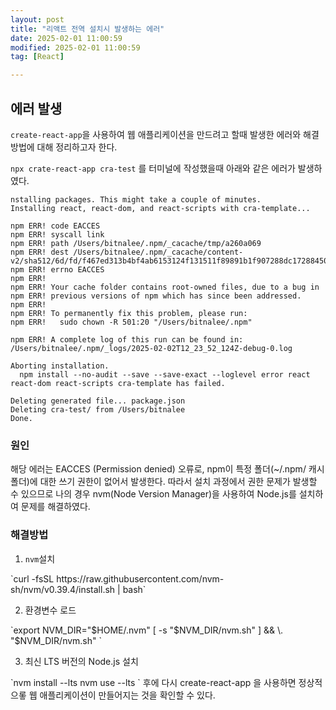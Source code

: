 ```yaml
---
layout: post
title: "리액트 전역 설치시 발생하는 에러"
date: 2025-02-01 11:00:59
modified: 2025-02-01 11:00:59
tag: [React]

---
```


## 에러 발생
`create-react-app`을 사용하여 웹 애플리케이션을 만드려고 할때 발생한 에러와 해결방법에 대해 정리하고자 한다.

`npx crate-react-app cra-test` 를 터미널에 작성했을때 아래와 같은 에러가 발생하였다.

```javasciprt 
nstalling packages. This might take a couple of minutes.
Installing react, react-dom, and react-scripts with cra-template...

npm ERR! code EACCES
npm ERR! syscall link
npm ERR! path /Users/bitnalee/.npm/_cacache/tmp/a260a069
npm ERR! dest /Users/bitnalee/.npm/_cacache/content-v2/sha512/6d/fd/f467ed313b4bf4ab6153124f131511f89891b1f907288dc172884501b47aebd2de73de8457c0674632207600f8c8643b65cca67b7d0026f3900f2778f815
npm ERR! errno EACCES
npm ERR! 
npm ERR! Your cache folder contains root-owned files, due to a bug in
npm ERR! previous versions of npm which has since been addressed.
npm ERR! 
npm ERR! To permanently fix this problem, please run:
npm ERR!   sudo chown -R 501:20 "/Users/bitnalee/.npm"

npm ERR! A complete log of this run can be found in: /Users/bitnalee/.npm/_logs/2025-02-02T12_23_52_124Z-debug-0.log

Aborting installation.
  npm install --no-audit --save --save-exact --loglevel error react react-dom react-scripts cra-template has failed.

Deleting generated file... package.json
Deleting cra-test/ from /Users/bitnalee
Done.
```

### 원인
 해당 에러는 EACCES (Permission denied) 오류로, npm이 특정 폴더(~/.npm/ 캐시 폴더)에 대한 쓰기 권한이 없어서 발생한다.
따라서 설치 과정에서 권한 문제가 발생할 수 있으므로 
나의 경우 nvm(Node Version Manager)을 사용하여 Node.js를 설치하여 문제를 해결하였다.

### 해결방법
1. `nvm`설치
<p>
`curl -fsSL https://raw.githubusercontent.com/nvm-sh/nvm/v0.39.4/install.sh | bash`


2. 환경변수 로드
<p>
`export NVM_DIR="$HOME/.nvm"
[ -s "$NVM_DIR/nvm.sh" ] && \. "$NVM_DIR/nvm.sh"
`

3. 최신 LTS 버전의 Node.js 설치
<p>
`nvm install --lts
nvm use --lts
`
후에 다시 create-react-app 을 사용하면 정상적으롷 웹 애플리케이션이 만들어지는 것을 확인할 수 있다. 
